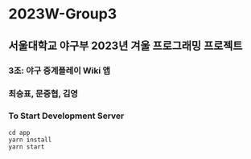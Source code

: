 # 2023W-Group3

## 서울대학교 야구부 2023년 겨울 프로그래밍 프로젝트
### 3조: 야구 중계플레이 Wiki 앱
### 최승표, 문중협, 김영

### To Start Development Server
```shell
cd app
yarn install
yarn start
```